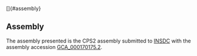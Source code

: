 []{#assembly}

Assembly
--------

The assembly presented is the CPS2 assembly submitted to
[INSDC](http://www.insdc.org) with the assembly accession
[GCA\_000170175.2](http://www.ebi.ac.uk/ena/data/view/GCA_000170175.2).
